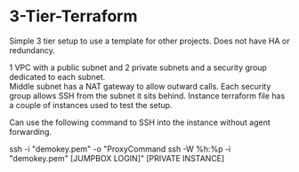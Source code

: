# 3-Tier-Terraform
Simple 3 tier setup to use a template for other projects.  Does not have HA or redundancy.

1 VPC with a public subnet and 2 private subnets and a security group dedicated to each subnet.  
Middle subnet has a NAT gateway to allow outward calls.
Each security group allows SSH from the subnet it sits behind.
Instance terraform file has a couple of instances used to test the setup.

Can use the following command to SSH into the instance without agent forwarding.

ssh -i "demokey.pem" -o "ProxyCommand ssh -W %h:%p -i "demokey.pem" [JUMPBOX LOGIN]" [PRIVATE INSTANCE]
